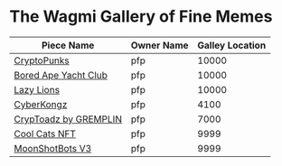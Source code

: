 # The Wagmi Gallery of Fine Memes

Piece Name | Owner Name | Galley Location
------------ | ------------- | ------------
[CryptoPunks](https://opensea.io/collection/cryptopunks) | pfp | 10000 | 3200 | [0xb47e3cd837ddf8e4c57f05d70ab865de6e193bbb](https://etherscan.io/address/0xb47e3cd837ddf8e4c57f05d70ab865de6e193bbb)
[Bored Ape Yacht Club](https://opensea.io/collection/boredapeyachtclub) | pfp | 10000 | 5700 | [0xbc4ca0eda7647a8ab7c2061c2e118a18a936f13d](https://etherscan.io/address/0xbc4ca0eda7647a8ab7c2061c2e118a18a936f13d)
[Lazy Lions](https://opensea.io/collection/lazy-lions) | pfp | 10000 | 5700 | [0xbc4ca0eda7647a8ab7c2061c2e118a18a936f13d](https://etherscan.io/address/0xbc4ca0eda7647a8ab7c2061c2e118a18a936f13d)
[CyberKongz](https://opensea.io/collection/cyberkongz) | pfp | 4100 | 1800 | [0x57a204aa1042f6e66dd7730813f4024114d74f37](https://etherscan.io/address/0x57a204aa1042f6e66dd7730813f4024114d74f37)
[CrypToadz by GREMPLIN](https://opensea.io/collection/cryptoadz-by-gremplin) | pfp | 7000 | 3500 | [0x1cb1a5e65610aeff2551a50f76a87a7d3fb649c6](https://etherscan.io/address/0x1cb1a5e65610aeff2551a50f76a87a7d3fb649c6)
[Cool Cats NFT](https://opensea.io/collection/cool-cats-nft) | pfp | 9999 | 4900 | [0x1a92f7381b9f03921564a437210bb9396471050c](https://etherscan.io/address/0x1a92f7381b9f03921564a437210bb9396471050c)
[MoonShotBots V3](https://opensea.io/collection/moonshotbots-v3) | pfp | 9999 | 4900 | [0x8b13e88ead7ef8075b58c94a7eb18a89fd729b18](https://etherscan.io/address/0x8b13e88ead7ef8075b58c94a7eb18a89fd729b18)
